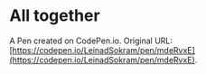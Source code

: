 # All together

A Pen created on CodePen.io. Original URL: [https://codepen.io/LeinadSokram/pen/mdeRvxE](https://codepen.io/LeinadSokram/pen/mdeRvxE).


